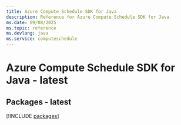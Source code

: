 ```yaml
---
title: Azure Compute Schedule SDK for Java
description: Reference for Azure Compute Schedule SDK for Java
ms.date: 09/08/2025
ms.topic: reference
ms.devlang: java
ms.service: computeschedule
---
```

# Azure Compute Schedule SDK for Java - latest
## Packages - latest
[!INCLUDE [packages](compute-schedule-index.md)]